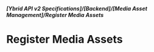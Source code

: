 ##### [**Ybrid API v2 Specifications**]/[**Backend**]/[**Media Asset Management**]/Register Media Assets

# Register Media Assets
